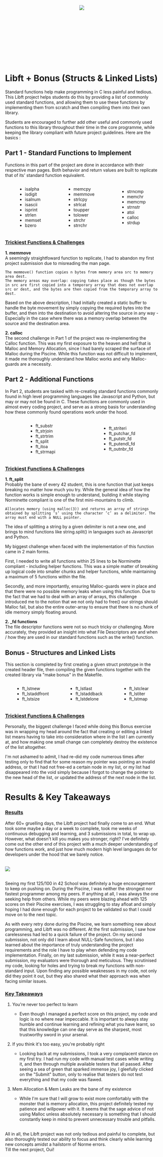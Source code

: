<div style="height: 350px; width: 100%; display: flex; align-items: center; justify-content: center;">
    <img src="./Assets/Libft_Banner.jpg" alt-text="Libft_Banner" style="justify-self:center;" />
</div>

# Libft + Bonus (Structs & Linked Lists)
Standard functions help make programming in C less painful and tedious. This Libft project helps students do this by providing a list of commonly used standard functions, and allowing them to use these functions by implementing them from scratch and then compiling them into their own library.

Students are encouraged to further add other useful and commonly used functions to this library throughout their time in the core programme, while keeping the library compliant with future project guidelines. Here are the basics : 

## Part 1 - Standard Functions to Implement
Functions in this part of the project are done in accordance with their respective man pages. Both behavior and return values are built to replicate that of its' standard function equivalent. 

<div style="display: flex; justify-content: space-around; align-items: center;">
    <ul>
        <li>isalpha</li>
        <li>isdigit</li>
        <li>isalnum</li>
        <li>isascii</li>
        <li>isprint</li>
        <li>strlen</li>
        <li>memset</li>
        <li>bzero</li>
    </ul>
    <ul>
        <li>memcpy</li>
        <li>memmove</li>
        <li>strlcpy</li>
        <li>strlcat</li>
        <li>toupper</li>
        <li>tolower</li>
        <li>strchr</li>
        <li>strrchr</li>
    </ul>
    <ul>
        <li>strncmp</li>
        <li>memchr</li>
        <li>memcmp</li>
        <li>strnstr</li>
        <li>atoi</li>
        <li>calloc</li>
        <li>strdup</li>
    </ul>
</div>

### <u>Trickiest Functions & Challenges</u>
**1. memmove** <br />
A seemingly straightfoward function to replicate, I had to abandon my first project submission due to misreading the man page. 

    The memmove() function copies n bytes from memory area src to memory area dest. 
    The memory areas may overlap: copying takes place as though the bytes in src are first copied into a temporary array that does not overlap src or dest, and the bytes are then copied from the temporary array to dest.

Based on the above description, I had initially created a static buffer to handle the byte movement by simply copying the required bytes into the buffer, and then into the destination to avoid altering the source in any way - Especially in the case where there was a memory overlap between the source and the destination area. 

**2. calloc** <br />
The second challenge in Part 1 of the project was re-implementing the Calloc function. This was my first exposure to the heaven and hell that is Malloc and Memory Allocation, since I had barely scraped the surface of Malloc during the Piscine. While this function was not difficult to implement, it made me thoroughly understand how Malloc works and why Malloc-guards are a necessity.

## Part 2 - Additional Functions
In Part 2, students are tasked with re-creating standard functions commonly found in high level programming languages like Javascript and Python, but may or may not be found in C. These functions are commonly used in almost every coding project, and serve as a strong basis for understanding how these commonly found operations work under the hood. 

<div style="display: flex; justify-content: space-around; align-items: center;">
    <ul>
        <li>ft_substr</li>
        <li>ft_strjoin</li>
        <li>ft_strtrim</li>
        <li>ft_split</li>
        <li>ft_itoa</li>
        <li>ft_strmapi</li>
    </ul>
    <ul>
        <li>ft_striteri</li>
        <li>ft_putchar_fd</li>
        <li>ft_putstr_fd</li>
        <li>ft_putendl_fd</li>
        <li>ft_outnbr_fd</li>
    </ul>
</div>

### <u>Trickiest Functions & Challenges</u>
**1. ft_split** <br />
Probably the bane of every 42 student, this is one function that just keeps breaking no matter how much you try. While the general idea of how the function works is simple enough to understand, building it while staying Norminette compliant is one of the first mini-mountains to climb. 

    Allocates memory (using malloc(3)) and returns an array of strings obtained by splitting ’s’ using the character ’c’ as a delimiter. The array must end with a NULL pointer.

The idea of splitting a string by a given delimiter is not a new one, and brings to mind functions like string.split() in languages such as Javascript and Python. 

My biggest challenge when faced with the implementation of this function came in 2 main forms. 

First, I needed to write all functions within 25 lines to be Norminette compliant - including helper functions. This was a simple matter of breaking up logical code into smaller chunks and helper functions, while maintaining a maximum of 5 functions within the file. 

Secondly, and more importantly, ensuring Malloc-guards were in place and that there were no possible memory leaks when using this function. Due to the fact that we had to deal with an array of arrays, this challenge introduced me to the notion that we not only had to free() our strings should Malloc fail, but also the entire outer-array to ensure that there is no chunk of idle memory simply floating around.

**2. _fd functions** <br />
The file descriptor functions were not so much tricky or challenging. More accurately, they provided an insight into what File Descriptors are and when / how they are used in our standard functions such as the write() function.

## Bonus - Structures and Linked Lists
This section is completed by first creating a given struct prototype in the created header file, then compiling the given functions together with the created library via "make bonus" in the Makefile. 

<div style="display: flex; justify-content: space-around; align-items: center;">
    <ul>
        <li>ft_lstnew</li>
        <li>ft_lstaddfront</li>
        <li>ft_lstsize</li>
    </ul>
    <ul>
        <li>ft_lstlast</li>
        <li>ft_lstaddback</li>
        <li>ft_lstdelone</li>
    </ul>
    <ul>
        <li>ft_lstclear</li>
        <li>ft_lstiter</li>
        <li>ft_lstmap</li>
    </ul>
</div>

### <u>Trickiest Functions & Challenges</u>
Personally, the biggest challenge I faced while doing this Bonus exercise was in wrapping my head around the fact that creating or editing a linked list means having to take into consideration where in the list I am currently at, and how making one small change can completely destroy the existence of the list altogether. 

I'm not ashamed to admit, I had re-did my code numerous times after testing only to find that for some reason my pointer was pointing an invalid address, or that I had not free-ed a certain node in my list, or my list had disappeared into the void simply because I forgot to change the pointer to the new head of the list, or updated the address of the next node in the list.

# Results & Key Takeaways
### <u>Results</u>
After 60+ gruelling days, the Libft project had finally come to an end. What took some maybe a day or a week to complete, took me weeks of continuous debugging and learning, and 3 submissions in total, to wrap up. However, what doesn't kill you makes you stronger, right? I've definitely come out the other end of this project with a much deeper understanding of how functions work, and just how much modern high level languages do for developers under the hood that we barely notice. 

<br />
<div>
    <img src="./Assets/libft_results.png" alt-text="libft_results" />
</div>
<br />

Seeing my first 125/100 in 42 School was definitely a huge encouragement to keep on pushing on. During the Piscine, I was neither the strongest nor fastest programmer among my peers. If anything at all, I was always the one seeking help from others. While my peers were blazing ahead with 125 scores on their Piscine exercises, I was struggling to stay afloat and simply hoping I had done enough for each project to be validated so that I could move on to the next topic. 

As with every retry done during the Piscine, we learn something new about programming, and Libft was no different. At the first submission, I saw how carelessness had led to a quick failure of the project. On my second submission, not only did I learn about NULL-Safe functions, but I also learned about the importance of truly understanding the project requirements and the role I have to play when defending my code implementation. Finally, on my last submission, while it was a near-perfect submission, my evaluators were thorough and meticulous. They scrutinised my code, looking for holes and trying to break my functions with non-standard input. Upon finding any possible weaknesses in my code, not only did they point it out, but they also shared what their approach was when facing similar issues. 

### <u>Key Takeaways</u>
1. You're never too perfect to learn <br />
    - Even though I managed a perfect score on this project, my code and logic is no where near impeccable. It is important to always stay humble and continue learning and refining what you have learnt, so that this knowledge can one day serve as the sharpest, most trustworthy sword in your arsenal. 

2. If you think it's too easy, you're probably right <br />
   - Looking back at my submissions, I took a very complacent stance on my first try. I had run my code with manual test cases while writing it, and then through multiple available testers that all passed. After seeing a sea of green that sparked immense joy, I gleefully clicked on the "Submit" button, only to realise that testers do not test everything and that my code was flawed. 

3. Mem Allocation & Mem Leaks are the bane of my existence <br />
    - While I'm sure that I will grow to exist more comfortably with the monster that is memory allocation, this project definitely tested my patience and willpower with it. It seems that the sage advice of not using Malloc unless absolutely necessary is something that I should constantly keep in mind to prevent unnecessary trouble and pitfalls. 

<br />
All in all, the Libft project was not only tedious and painful to complete, but also thoroughly tested our ability to focus and think clearly while learning new concepts amidst a hailstorm of Norme errors. 

<br />
Till the next project, Oui! 